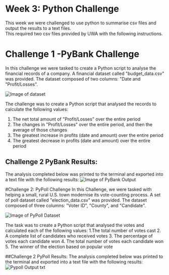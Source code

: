 # Week 3: Python Challenge 

This week we were challenged to use python to summarise csv files and output the results to a text files.  
This required two csv files provided by UWA with the following instructions. 

# Challenge 1 -PyBank Challenge
In this challenge we were tasked to create a Python script to analyse the financial records of a company.
A financial dataset called "budget_data.csv" was provided. The dataset composed of two columns: "Date and "Profit/Losses". 

![Image of dataset](https://github.com/jflengkong/python-challenge/blob/main/Screenshots/Budget%20Data.png)

The challenge was to create a Python script that analysed the records to calculate the following values:
1. The net total amount of "Profit/Losses" over the entire period
2. The changes in "Profit/Losses" over the entire period, and then the average of those changes
3. The greatest increase in profits (date and amount) over the entire period
4. The greatest decrease in profits (date and amount) over the entire period

## Challenge 2 PyBank Results: 
The analysis completed below was printed to the terminal and exported into a text file with the following results: 
![Image of PyBank Output](https://github.com/jflengkong/python-challenge/blob/main/Screenshots/Pybank%20Output.png)

#Challenge 2: PyPoll Challenge 
In this Challenge, we were tasked with helping a small, rural U.S. town modernise its vote-counting process.
A set of poll dataset called "election_data.csv" was provided. The dataset composed of three columns: "Voter ID", "County", and "Candidate".

![Image of PyPoll Dataset](https://github.com/jflengkong/python-challenge/blob/main/Screenshots/Election%20Data.png)

The task was to create a Python script that analysed the votes and calculated each of the following values:
1.The total number of votes cast
2. A complete list of candidates who received votes
3. The percentage of votes each candidate won
4. The total number of votes each candidate won
5. The winner of the election based on popular vote

##Challenge 2 PyPoll Results: 
The analysis completed below was printed to the terminal and exported into a text file with the following results: 
![Pypoll Output txt](https://github.com/jflengkong/python-challenge/blob/main/Screenshots/Pypoll%20output.png)




